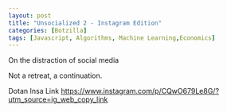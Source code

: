 ```yaml
---
layout: post
title: "Unsocialized 2 - Instagram Edition"
categories: [Botzilla]
tags: [Javascript, Algorithms, Machine Learning,Economics]
---
```


On the distraction of social media
<!--more-->

Not a retreat, a continuation.

Dotan Insa Link https://www.instagram.com/p/CQwO679Le8G/?utm_source=ig_web_copy_link
